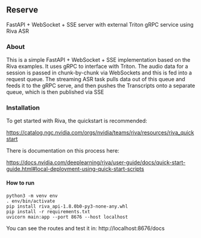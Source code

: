 ## Reserve

FastAPI + WebSocket + SSE server with external Triton gRPC service using Riva ASR

### About

This is a simple FastAPI + WebSocket + SSE implementation based on the Riva examples.
It uses gRPC to interface with Triton.  The audio data for a session is passed
in chunk-by-chunk via WebSockets and this is fed into a request queue.  The streaming ASR
task pulls data out of this queue and feeds it to the gRPC serve, and then
pushes the Transcripts onto a separate queue, which is then published via SSE 

### Installation

To get started with Riva, the quickstart is recommended:

https://catalog.ngc.nvidia.com/orgs/nvidia/teams/riva/resources/riva_quickstart

There is documentation on this process here:

https://docs.nvidia.com/deeplearning/riva/user-guide/docs/quick-start-guide.html#local-deployment-using-quick-start-scripts

#### How to run

```
python3 -m venv env
. env/bin/activate
pip install riva_api-1.8.0b0-py3-none-any.whl
pip install -r requirements.txt
uvicorn main:app --port 8676 --host localhost
```
You can see the routes and test it in:
http://localhost:8676/docs

